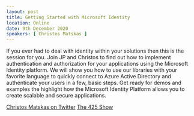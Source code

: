 ```yaml
---
layout: post
title: Getting Started with Microsoft Identity
location: Online
date: 9th December 2020
speakers: [ Christos Matskas ]
---
```

If you ever had to deal with identity within your solutions then this is the session for you. Join JP and Christos to find out how to implement authentication and authorization for your applications using the Microsoft Identity platform. We will show you how to use our libraries with your favorite language to quickly connect to Azure Active Directory and authenticate your users in a few, basic steps. Get ready for demos and examples the highlight how the Microsoft Identity Platform allows you to create scalable and secure applications.

[Christos Matskas on Twitter](https://twitter.com/ChristosMatskas)
[The 425 Show](https://dev.to/425show)
